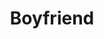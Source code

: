 ---
ee_id_thing: '4406'
site: '1'
type: '2'
inv_num: 2018-018
add_credit:
url: 2018-018-boyfriend
title: Boyfriend
year: '2018'
display_year: '2018'
medium: Inkjet on canvas (x3)
dims: 108 x 36 in
pitch:
ps:
live_url:
youtube:
related_code:
imgs: boyfriend-2018-018-database-dt--A4li.jpg
subheading:
download:
commission:
related:
layout: things-i-made
---